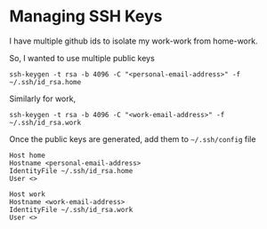 # Managing SSH Keys

I have multiple github ids to isolate my work-work from home-work.

So, I wanted to use multiple public keys 

```
ssh-keygen -t rsa -b 4096 -C "<personal-email-address>" -f ~/.ssh/id_rsa.home
```
Similarly for work,
```
ssh-keygen -t rsa -b 4096 -C "<work-email-address>" -f ~/.ssh/id_rsa.work
```

Once the public keys are generated, add them to `~/.ssh/config` file

```
Host home
Hostname <personal-email-address>
IdentityFile ~/.ssh/id_rsa.home
User <>

Host work
Hostname <work-email-address>
IdentityFile ~/.ssh/id_rsa.work
User <>
```